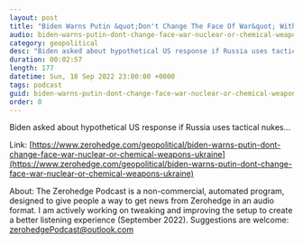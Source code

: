 ```yaml
---
layout: post
title: "Biden Warns Putin &quot;Don't Change The Face Of War&quot; With Nuclear Or Chemical Weapons In Ukraine"
audio: biden-warns-putin-dont-change-face-war-nuclear-or-chemical-weapons-ukraine-0
category: geopolitical
desc: "Biden asked about hypothetical US response if Russia uses tactical nukes..."
duration: 00:02:57
length: 177
datetime: Sun, 18 Sep 2022 23:00:00 +0000
tags: podcast
guid: biden-warns-putin-dont-change-face-war-nuclear-or-chemical-weapons-ukraine-0
order: 0
---
```

Biden asked about hypothetical US response if Russia uses tactical nukes...

Link: [https://www.zerohedge.com/geopolitical/biden-warns-putin-dont-change-face-war-nuclear-or-chemical-weapons-ukraine](https://www.zerohedge.com/geopolitical/biden-warns-putin-dont-change-face-war-nuclear-or-chemical-weapons-ukraine)

About: The Zerohedge Podcast is a non-commercial, automated program, designed to give people a way to get news from Zerohedge in an audio format.  I am actively working on tweaking and improving the setup to create a better listening experience (September 2022).  Suggestions are welcome: [zerohedgePodcast@outlook.com](mailto:zerohedgePodcast@outlook.com)